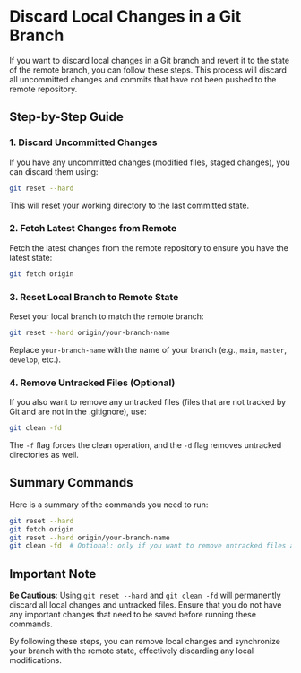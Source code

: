 # Discard Local Changes in a Git Branch

If you want to discard local changes in a Git branch and revert it to the state of the remote branch, you can follow these steps. This process will discard all uncommitted changes and commits that have not been pushed to the remote repository.

## Step-by-Step Guide

### 1. Discard Uncommitted Changes

If you have any uncommitted changes (modified files, staged changes), you can discard them using:
```sh
git reset --hard
```
This will reset your working directory to the last committed state.

### 2. Fetch Latest Changes from Remote

Fetch the latest changes from the remote repository to ensure you have the latest state:
```sh
git fetch origin
```

### 3. Reset Local Branch to Remote State

Reset your local branch to match the remote branch:
```sh
git reset --hard origin/your-branch-name
```
Replace `your-branch-name` with the name of your branch (e.g., `main`, `master`, `develop`, etc.).

### 4. Remove Untracked Files (Optional)

If you also want to remove any untracked files (files that are not tracked by Git and are not in the .gitignore), use:
```sh
git clean -fd
```
The `-f` flag forces the clean operation, and the `-d` flag removes untracked directories as well.

## Summary Commands

Here is a summary of the commands you need to run:
```sh
git reset --hard
git fetch origin
git reset --hard origin/your-branch-name
git clean -fd  # Optional: only if you want to remove untracked files and directories
```

## Important Note

**Be Cautious**: Using `git reset --hard` and `git clean -fd` will permanently discard all local changes and untracked files. Ensure that you do not have any important changes that need to be saved before running these commands.

By following these steps, you can remove local changes and synchronize your branch with the remote state, effectively discarding any local modifications.
